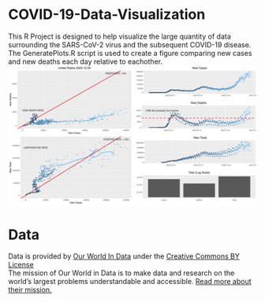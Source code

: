 # COVID-19-Data-Visualization
This R Project is designed to help visualize the large quantity of data surrounding the SARS-CoV-2 virus and the subsequent COVID-19 disease.  
The GeneratePlots.R script is used to create a figure comparing new cases and new deaths each day relative to eachother.
![USA Graph](https://github.com/joey-kilgore/COVID-19-Data-Visualization/blob/master/United%20States_2020-12-20.jpg)

# Data  
Data is provided by [Our World In Data](https://github.com/owid/covid-19-data/tree/master/public/data) under the [Creative Commons BY License](https://creativecommons.org/licenses/by/4.0/)  
The mission of Our World in Data is to make data and research on the world’s largest problems understandable and accessible. [Read more about their mission.](https://ourworldindata.org/about)
